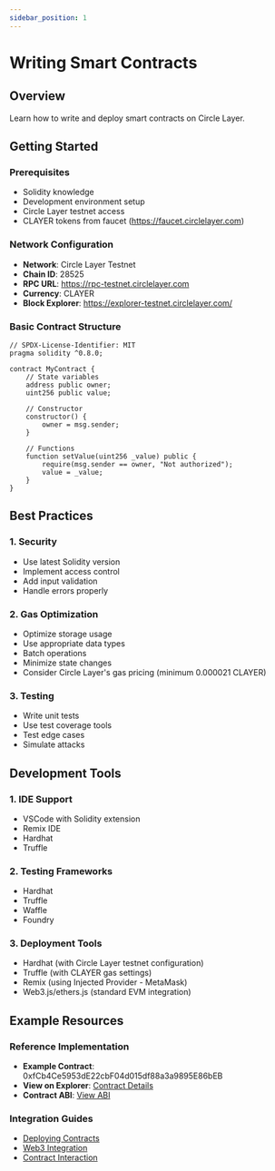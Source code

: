 ```yaml
---
sidebar_position: 1
---
```


# Writing Smart Contracts

## Overview

Learn how to write and deploy smart contracts on Circle Layer.

## Getting Started

### Prerequisites
- Solidity knowledge
- Development environment setup
- Circle Layer testnet access
- CLAYER tokens from faucet (https://faucet.circlelayer.com)

### Network Configuration
- **Network**: Circle Layer Testnet
- **Chain ID**: 28525
- **RPC URL**: https://rpc-testnet.circlelayer.com
- **Currency**: CLAYER
- **Block Explorer**: https://explorer-testnet.circlelayer.com/

### Basic Contract Structure
```solidity
// SPDX-License-Identifier: MIT
pragma solidity ^0.8.0;

contract MyContract {
    // State variables
    address public owner;
    uint256 public value;

    // Constructor
    constructor() {
        owner = msg.sender;
    }

    // Functions
    function setValue(uint256 _value) public {
        require(msg.sender == owner, "Not authorized");
        value = _value;
    }
}
```

## Best Practices

### 1. Security
- Use latest Solidity version
- Implement access control
- Add input validation
- Handle errors properly

### 2. Gas Optimization
- Optimize storage usage
- Use appropriate data types
- Batch operations
- Minimize state changes
- Consider Circle Layer's gas pricing (minimum 0.000021 CLAYER)

### 3. Testing
- Write unit tests
- Use test coverage tools
- Test edge cases
- Simulate attacks

## Development Tools

### 1. IDE Support
- VSCode with Solidity extension
- Remix IDE
- Hardhat
- Truffle

### 2. Testing Frameworks
- Hardhat
- Truffle
- Waffle
- Foundry

### 3. Deployment Tools
- Hardhat (with Circle Layer testnet configuration)
- Truffle (with CLAYER gas settings)
- Remix (using Injected Provider - MetaMask)
- Web3.js/ethers.js (standard EVM integration)

## Example Resources

### Reference Implementation
- **Example Contract**: 0xfCb4Ce5953dE22cbF04d015df88a3a9895E86bEB
- **View on Explorer**: [Contract Details](https://testnet.circlelayer.com/address/0xfCb4Ce5953dE22cbF04d015df88a3a9895E86bEB?tab=contract)
- **Contract ABI**: [View ABI](https://testnet.circlelayer.com/address/0xfCb4Ce5953dE22cbF04d015df88a3a9895E86bEB?tab=contract_abi)

### Integration Guides
- [Deploying Contracts](/development/deploying-contracts)
- [Web3 Integration](/development/web3-integration)
- [Contract Interaction](/development/interacting-with-contracts)